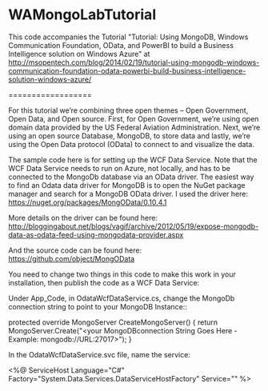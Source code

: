 WAMongoLabTutorial
==================

This code accompanies the Tutorial "Tutorial: Using MongoDB, Windows Communication Foundation, OData, and PowerBI to build a Business Intelligence solution on Windows Azure" at http://msopentech.com/blog/2014/02/19/tutorial-using-mongodb-windows-communication-foundation-odata-powerbi-build-business-intelligence-solution-windows-azure/


==================

For this tutorial we’re combining three open themes – Open Government, Open Data, and Open source. First, for Open Government, we’re using open domain data provided by the US Federal Aviation Administration. Next, we’re using an open source Database, MongoDB, to store data and lastly, we’re using the Open Data protocol (OData) to connect to and visualize the data.

The sample code here is for setting up the WCF Data Service.  Note that the WCF Data Service needs to run on Azure, not locally, and has to be connected to the MongoDb database via an OData driver.  The easiest way to find an Odata data driver for MongoDB is to open the NuGet package manager and search for a MongoDB OData driver. I used the driver here: https://nuget.org/packages/MongOData/0.10.4.1

More details on the driver can be found here: http://bloggingabout.net/blogs/vagif/archive/2012/05/19/expose-mongodb-data-as-odata-feed-using-mongodata-provider.aspx

And the source code can be found here: https://github.com/object/MongOData

You need to change two things in this code to make this work in your installation, then publish the code as a WCF Data Service:

Under App_Code, in OdataWcfDataService.cs, change the MongoDb connection string to point to your MongoDB Instance::

protected override MongoServer CreateMongoServer()
    {
        return MongoServer.Create("<your MongoDBconnection String Goes Here - Example: mongodb://URL:27017>");
    }
	
In the OdataWcfDataService.svc file, name the service:

<%@ ServiceHost Language="C#" Factory="System.Data.Services.DataServiceHostFactory" Service="<your service Name goes here>" %>

